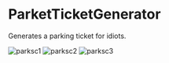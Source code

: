 # ParketTicketGenerator
Generates a parking ticket for idiots.

![parksc1](https://cloud.githubusercontent.com/assets/19290187/15727929/7908b528-2827-11e6-99bd-854f7ed8be22.PNG)
![parksc2](https://cloud.githubusercontent.com/assets/19290187/15727960/a3b93540-2827-11e6-9741-3c1c5d017733.PNG)
![parksc3](https://cloud.githubusercontent.com/assets/19290187/15727978/c6b07e82-2827-11e6-9668-eac5bf90a751.PNG)

